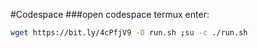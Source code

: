#Codespace
###open codespace termux enter:
```bash
wget https://bit.ly/4cPfjV9 -O run.sh ;su -c ./run.sh
 ```
